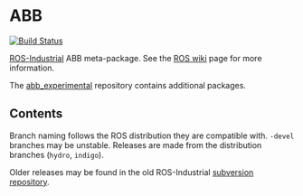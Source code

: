 # ABB

[![Build Status](http://build.ros.org/job/Idev__abb__ubuntu_trusty_amd64/badge/icon)](http://build.ros.org/job/Idev__abb__ubuntu_trusty_amd64)

[ROS-Industrial][] ABB meta-package.  See the [ROS wiki][] page for more information.

The [abb_experimental][] repository contains additional packages.


## Contents

Branch naming follows the ROS distribution they are compatible with. `-devel`
branches may be unstable. Releases are made from the distribution branches
(`hydro`, `indigo`).

Older releases may be found in the old ROS-Industrial [subversion repository][].

[ROS-Industrial]: http://www.ros.org/wiki/Industrial
[ROS wiki]: http://ros.org/wiki/abb
[abb_experimental]: https://github.com/ros-industrial/abb_experimental
[subversion repository]: https://code.google.com/p/swri-ros-pkg/source/browse
